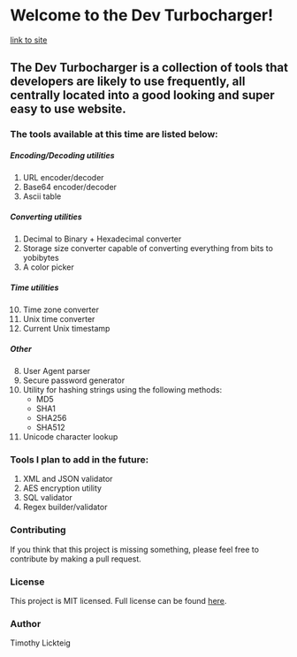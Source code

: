 # Welcome to the Dev Turbocharger!
[link to site](https://tlickteig.github.io/dev_turbocharger/)

## The Dev Turbocharger is a collection of tools that developers are likely to use frequently, all centrally located into a good looking and super easy to use website. 

### The tools available at this time are listed below:

##### Encoding/Decoding utilities
1. URL encoder/decoder
2. Base64 encoder/decoder
3. Ascii table

##### Converting utilities
1. Decimal to Binary + Hexadecimal converter
2. Storage size converter capable of converting everything from bits to yobibytes
3. A color picker

##### Time utilities
10. Time zone converter
11. Unix time converter
12. Current Unix timestamp

##### Other
8. User Agent parser
9. Secure password generator
6. Utility for hashing strings using the following methods:
    - MD5
    - SHA1
    - SHA256
    - SHA512
13. Unicode character lookup

### Tools I plan to add in the future:

1. XML and JSON validator
2. AES encryption utility
3. SQL validator
5. Regex builder/validator

### Contributing

If you think that this project is missing something, please feel free to contribute by making a pull request.

### License
This project is MIT licensed. Full license can be found [here](/LICENSE).

### Author
Timothy Lickteig